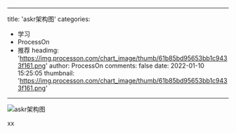 
---
title: 'askr架构图'
categories: 
 - 学习
 - ProcessOn
 - 推荐
headimg: 'https://img.processon.com/chart_image/thumb/61b85bd95653bb1c9433f161.png'
author: ProcessOn
comments: false
date: 2022-01-10 15:25:05
thumbnail: 'https://img.processon.com/chart_image/thumb/61b85bd95653bb1c9433f161.png'
---

<div>   
<img class="thumb" alt="askr架构图" src="https://img.processon.com/chart_image/thumb/61b85bd95653bb1c9433f161.png" referrerpolicy="no-referrer">
<p>xx</p>  
</div>
            